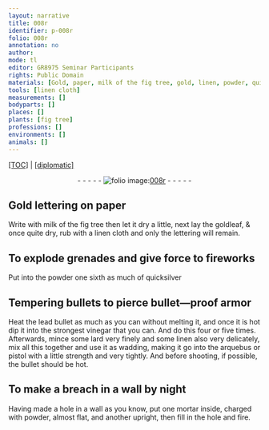 ```yaml
---
layout: narrative
title: 008r
identifier: p-008r
folio: 008r
annotation: no
author:
mode: tl
editor: GR8975 Seminar Participants
rights: Public Domain
materials: [Gold, paper, milk of the fig tree, gold, linen, powder, quicksilver, lead, vinegar, lard]
tools: [linen cloth]
measurements: []
bodyparts: []
places: []
plants: [fig tree]
professions: []
environments: []
animals: []
---
```


<p><a href="{{ site.baseurl }}/translation/">[TOC]</a> | <a href="{{ site.baseurl }}/texts/p-008r_tc/" target="_blank">[diplomatic]</a></p><div class="folio" align="center">- - - - - <a href="http://gallica.bnf.fr/ark:/12148/btv1b10500001g/f21.image" target="_blank"><img src="https://cu-mkp.github.io/2017-workshop-edition/assets/photo-icon.png" alt="folio image: " style="display:inline-block; margin-bottom:-3px;"/>008r</a> - - - - - </div>  
  

## <span class="m">Gold</span> lettering on <span class="m">paper</span>

 
Write with <span class="m">milk of the <span class="pa">fig tree</span></span> then let it dry a little, next lay the <span class="m">gold</span>leaf, & once quite dry, rub with a <span class="tl"><span class="m">linen</span> cloth</span> and only the lettering will remain.
 
 
  

## To explode grenades and give force to fireworks

 
Put into the <span class="m">powder</span> one sixth as much of <span class="m">quicksilver</span>
 
 
  

## Tempering bullets to pierce bullet—proof armor

 
Heat the <span class="m">lead</span> bullet as much as you can without melting it, and once it is hot dip it into the strongest <span class="m">vinegar</span> that you can. And do this four or five times. Afterwards, mince some <span class="m">lard</span> very finely and some <span class="m">linen</span> also very delicately, mix all this together and use it as wadding, making it go into the arquebus or pistol with a little strength and very tightly. And before shooting, if possible, the bullet should be hot.
 
 
  

## To make a breach in a wall by night

 
Having made a hole in a wall as you know, put one mortar inside, charged with <span class="m">powder</span>, almost flat, and another upright, then fill in the hole and fire.
 

